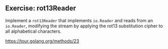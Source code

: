 ## Exercise: rot13Reader

Implement a `rot13Reader` that implements `io.Reader` and reads from an `io.Reader`, modifying the stream by applying the rot13 substitution cipher to all alphabetical characters.

https://tour.golang.org/methods/23
